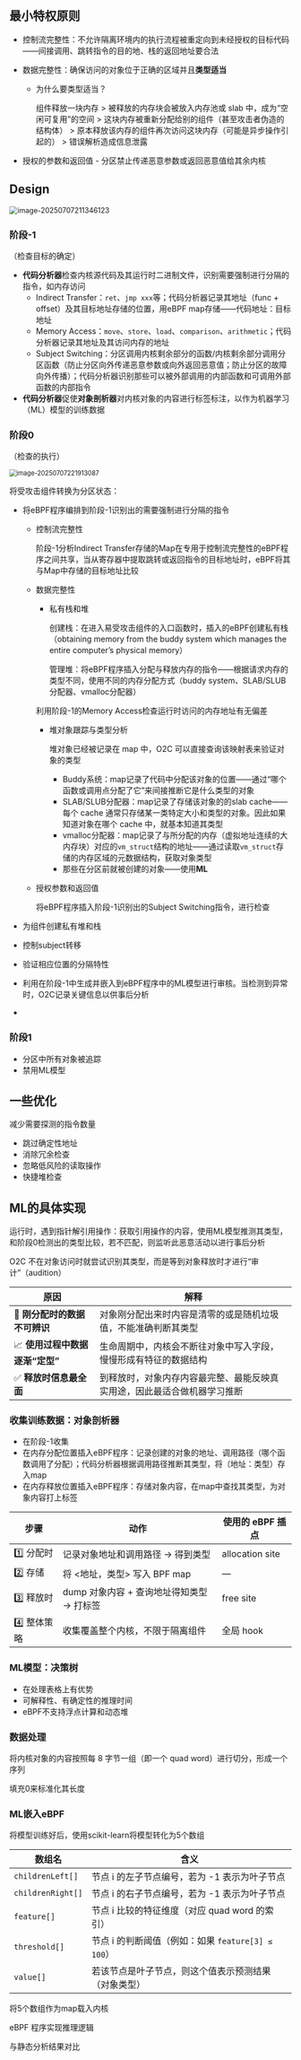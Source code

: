 ## 最小特权原则

* 控制流完整性：不允许隔离环境内的执行流程被重定向到未经授权的目标代码——间接调用、跳转指令的目的地、栈的返回地址要合法

* 数据完整性：确保访问的对象位于正确的区域并且**类型适当**

  * 为什么要类型适当？

    组件释放一块内存 > 被释放的内存块会被放入内存池或 slab 中，成为“空闲可复用”的空间 > 这块内存被重新分配给别的组件（甚至攻击者伪造的结构体） > 原本释放该内存的组件再次访问这块内存（可能是异步操作引起的） > 错误解析造成信息泄露

* 授权的参数和返回值 - 分区禁止传递恶意参数或返回恶意值给其余内核

## Design

<img src=".\assets\image-20250707211346123.png" alt="image-20250707211346123" style="zoom:90%;" />

### 阶段-1

（检查目标的确定）

* **代码分析器**检查内核源代码及其运行时二进制文件，识别需要强制进行分隔的指令，如内存访问
  * Indirect Transfer：`ret`、`jmp xxx`等；代码分析器记录其地址（func + offset）及其目标地址存储的位置，用eBPF map存储——代码地址：目标地址
  * Memory Access：`move`、`store`、`load`、`comparison`、`arithmetic`；代码分析器记录其地址及其访问内存的地址
  * Subject Switching：分区调用内核剩余部分的函数/内核剩余部分调用分区函数（防止分区向外传递恶意参数或向外返回恶意值；防止分区的故障向外传播）；代码分析器识别那些可以被外部调用的内部函数和可调用外部函数的内部指令
* **代码分析器**促使**对象剖析器**对内核对象的内容进行标签标注，以作为机器学习（ML）模型的训练数据

### 阶段0

（检查的执行）

<img src=".\assets\image-20250707221913087.png" alt="image-20250707221913087" style="zoom:80%;" />

将受攻击组件转换为分区状态：

* 将eBPF程序编排到阶段-1识别出的需要强制进行分隔的指令

  * 控制流完整性

    阶段-1分析Indirect Transfer存储的Map在专用于控制流完整性的eBPF程序之间共享，当从寄存器中提取跳转或返回指令的目标地址时，eBPF将其与Map中存储的目标地址比较

  * 数据完整性

    * 私有栈和堆

      创建栈：在进入易受攻击组件的入口函数时，插入的eBPF创建私有栈（obtaining memory from the buddy system which manages the entire computer’s physical memory）

      管理堆：将eBPF程序插入分配与释放内存的指令——根据请求内存的类型不同，使用不同的内存分配方式（buddy system、SLAB/SLUB分配器、vmalloc分配器）

    利用阶段-1的Memory Access检查运行时访问的内存地址有无偏差

    * 堆对象跟踪与类型分析

      堆对象已经被记录在 map 中，O2C 可以直接查询该映射表来验证对象的类型

      * Buddy系统：map记录了代码中分配该对象的位置——通过“哪个函数或调用点分配了它”来间接推断它是什么类型的对象
      * SLAB/SLUB分配器：map记录了存储该对象的的slab cache——每个 cache 通常只存储某一类特定大小和类型的对象。因此如果知道对象在哪个 cache 中，就基本知道其类型
      * vmalloc分配器：map记录了与所分配的内存（虚拟地址连续的大内存块）对应的`vm_struct`结构的地址——通过读取`vm_struct`存储的内存区域的元数据结构，获取对象类型
      * 那些在分区前就被创建的对象——使用**ML**

  * 授权参数和返回值

    将eBPF程序插入阶段-1识别出的Subject Switching指令，进行检查

* 为组件创建私有堆和栈

* 控制subject转移

* 验证相应位置的分隔特性

* 利用在阶段-1中生成并嵌入到eBPF程序中的ML模型进行审核。当检测到异常时，O2C记录关键信息以供事后分析

* 

### 阶段1

* 分区中所有对象被追踪
* 禁用ML模型

## 一些优化

减少需要探测的指令数量

* 跳过确定性地址
* 消除冗余检查
* 忽略低风险的读取操作
* 快捷堆检查

## ML的具体实现

运行时，遇到指针解引用操作：获取引用操作的内容，使用ML模型推测其类型，和阶段0检测出的类型比较，若不匹配，则监听此恶意活动以进行事后分析

O2C 不在对象访问时就尝试识别其类型，而是等到对象释放时才进行“审计”（audition）

| 原因                           | 解释                                                         |
| ------------------------------ | ------------------------------------------------------------ |
| 🎯 **刚分配时的数据不可辨识**   | 对象刚分配出来时内容是清零的或是随机垃圾值，不能准确判断其类型 |
| 📈 **使用过程中数据逐渐“定型”** | 生命周期中，内核会不断往对象中写入字段，慢慢形成有特征的数据结构 |
| ✅ **释放时信息最全面**         | 到释放时，对象内存内容最完整、最能反映真实用途，因此最适合做机器学习推断 |

### 收集训练数据：对象剖析器

* 在阶段-1收集
* 在内存分配位置插入eBPF程序：记录创建的对象的地址、调用路径（哪个函数调用了分配）；代码分析器根据调用路径推断其类型，将（地址：类型）存入map
* 在内存释放位置插入eBPF程序：存储对象内容，在map中查找其类型，为对象内容打上标签

| 步骤       | 动作                                      | 使用的 eBPF 插点 |
| ---------- | ----------------------------------------- | ---------------- |
| 1️⃣ 分配时   | 记录对象地址和调用路径 → 得到类型         | allocation site  |
| 2️⃣ 存储     | 将 <地址，类型> 写入 BPF map              | —                |
| 3️⃣ 释放时   | dump 对象内容 + 查询地址得知类型 → 打标签 | free site        |
| 4️⃣ 整体策略 | 收集覆盖整个内核，不限于隔离组件          | 全局 hook        |

### ML模型：决策树

* 在处理表格上有优势
* 可解释性、有确定性的推理时间
* eBPF不支持浮点计算和动态堆

### 数据处理

将内核对象的内容按照每 8 字节一组（即一个 quad word）进行切分，形成一个序列

填充0来标准化其长度

### ML嵌入eBPF

将模型训练好后，使用scikit-learn将模型转化为5个数组

| 数组名            | 含义                                                 |
| ----------------- | ---------------------------------------------------- |
| `childrenLeft[]`  | 节点 i 的左子节点编号，若为 -1 表示为叶子节点        |
| `childrenRight[]` | 节点 i 的右子节点编号，若为 -1 表示为叶子节点        |
| `feature[]`       | 节点 i 比较的特征维度（对应 quad word 的索引）       |
| `threshold[]`     | 节点 i 的判断阈值（例如：如果 `feature[3] ≤ 100`）   |
| `value[]`         | 若该节点是叶子节点，则这个值表示预测结果（对象类型） |

将5个数组作为map载入内核

eBPF 程序实现推理逻辑

与静态分析结果对比